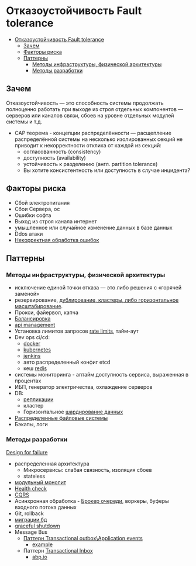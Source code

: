 # Отказоустойчивость Fault tolerance

- [Отказоустойчивость Fault tolerance](#отказоустойчивость-fault-tolerance)
  - [Зачем](#зачем)
  - [Факторы риска](#факторы-риска)
  - [Паттерны](#паттерны)
    - [Методы инфраструктуры, физической архитектуры](#методы-инфраструктуры-физической-архитектуры)
    - [Методы разработки](#методы-разработки)

## Зачем

Отказоустойчивость — это способность системы продолжать полноценно работать при выходе из строя отдельных компонентов — серверов или каналов связи, сбоев на уровне отдельных модулей системы и т.д.

- CAP теорема - концепции распределённости — расщепление распределённой системы на несколько изолированных секций не приводит к некорректности отклика от каждой из секций:
  - согласованность (consistency)
  - доступность (availability)
  - устойчивость к разделению (англ. partition tolerance)
  - Вы хотите консистентность или доступность в случае инцидента?

## Факторы риска

- Сбой электропитания
- Сбои Сервера, ос
- Ошибки софта
- Выход из строя канала интернет
- умышленное или случайное изменение данных в базе данных
- Ddos атаки
- [Некорректная обработка ошибок](https://blog.bytebytego.com/p/common-failure-causes)

## Паттерны

### Методы инфраструктуры, физической архитектуры

- исключение единой точки отказа — это либо решения с «горячей заменой»
- резервирование, [дублирование, кластеры, либо горизонтальное масштабирование](https://habr.com/ru/company/otus/blog/561630/).
- Прокси, файервол, капча
- [Балансировка](../pattern/load.balancing.md)
- [api management](../../api/api-managment.md)
- Установка лимитов запросов [rate limits](../pattern/rate.limit.md), тайм-аут
- Dev ops ci/cd:
  - [docker](../../technology/ci-cd/docker.md)
  - [kubernetes](../../technology/ci-cd/k8s.md)
  - [jenkins](../../technology/ci-cd/jenkins.md)
  - авто распределенный конфиг etcd
  - кеш [redis](../../technology/store/redis.md)
- системы мониторинга - аптайм доступность сервиса, выраженная в процентах
- ИБП, генератор электричества, охлаждение серверов
- DB: 
  - [репликации](../pattern/sync.data.md)
  - кластер
  - Горизонтальное [шардирование данных](../pattern/shard.db.md)
- [Распределенные файловые системы](../../technology/filesystem/dfs.md)
- Бэкапы, логи

### Методы разработки

[Design for failure](../pattern/pattern.failure.md)

- распределенная архитектура
  - Микросервисы: слабая связность, изоляция сбоев
  - stateless
- [модульный монолит](../style/monolit.modul.md)
- [Health check](../pattern/pattern.healthcheck.md)
- [CQRS](../pattern/pattern.cqrs.md)
- Асинхронная обработка - [Брокер очереди](../pattern/pattern.messagebroker.md), воркеры, буферы входного потока данных
- Git, rollback
- [миграции бд](../pattern/migration.db.md)
- [graceful shutdown](../pattern/graceful.shutdown.md)
- Message Bus
  - [Паттерн Transactional outbox\Application events](https://microservices.io/patterns/data/transactional-outbox.html)
    - [example](https://itnext.io/the-outbox-pattern-in-event-driven-asp-net-core-microservice-architectures-10b8d9923885)
  - Паттерн [Transactional Inbox](https://softwaremill.com/microservices-101/)
    - [abp.io](https://docs.abp.io/en/abp/latest/Distributed-Event-Bus)
